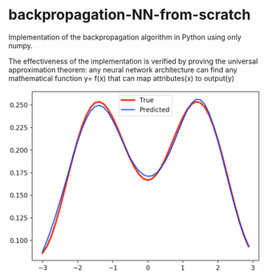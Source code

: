 # backpropagation-NN-from-scratch

Implementation of the backpropagation algorithm in Python using only numpy.

The effectiveness of the implementation is verified by proving the universal approximation theorem: any neural network architecture can find any mathematical function y= f(x) that can map attributes(x) to output(y)

![Alt text](https://github.com/marcellosicbaldi/backpropagation-NN-from-scratch/blob/main/universal_approx_theorem.png)
